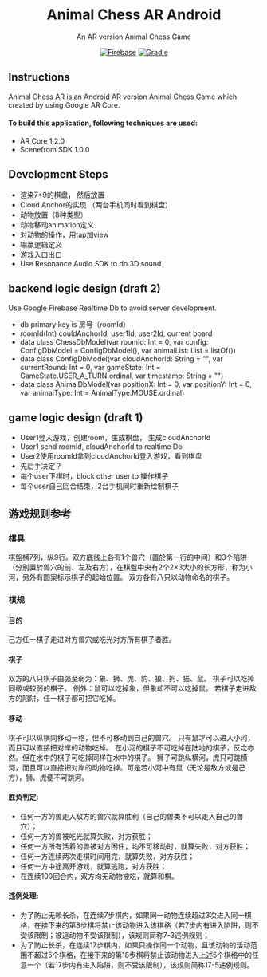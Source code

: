 <div align = "center">
    <h1>Animal Chess AR Android</h1>
    <p>An AR version Animal Chess Game<p>
    <a href="https://firebase.google.com/" target="_blank"><img src="https://img.shields.io/badge/Firebase-Cloud-orange.svg?longCache=true&style=for-the-badge" alt="Firebase"></a>
    <a href="https://gradle.org/" target="_blank"><img src="https://img.shields.io/badge/Gradle-4.4-green.svg?longCache=true&style=for-the-badge" alt="Gradle"></a>
</div>

## Instructions
Animal Chess AR is an Android AR version Animal Chess Game which created by using Google AR Core.
#### To build this application, following techniques are used:  
- AR Core 1.2.0
- Scenefrom SDK 1.0.0

## Development Steps
- 渲染7*9的棋盘， 然后放置
- Cloud Anchor的实现 （两台手机同时看到棋盘）
- 动物放置（8种类型）
- 动物移动animation定义
- 对动物的操作，用tap加view
- 输赢逻辑定义
- 游戏入口出口
- Use Resonance Audio SDK to do 3D sound

## backend logic design (draft 2)
Use Google Firebase Realtime Db to avoid server development.
- db primary key is 房号（roomId）
- roomId(Int) couldAnchorId, user1Id, user2Id, current board
- data class ChessDbModel(var roomId: Int = 0,
                         var config: ConfigDbModel = ConfigDbModel(),
                         var animalList: List<AnimalDbModel> = listOf())
- data class ConfigDbModel(var cloudAnchorId: String = "", var currentRound: Int = 0,
                           var gameState: Int = GameState.USER_A_TURN.ordinal,
                           var timestamp: String = "")
- data class AnimalDbModel(var positionX: Int = 0, var positionY: Int = 0,
                           var animalType: Int = AnimalType.MOUSE.ordinal)

## game logic design (draft 1)
- User1登入游戏，创建room，生成棋盘， 生成cloudAnchorId
- User1 send roomId, cloudAnchorId to realtime Db
- User2使用roomId拿到cloudAnchorId登入游戏，看到棋盘
- 先后手决定？
- 每个user下棋时，block other user to 操作棋子
- 每个user自己回合结束，2台手机同时重新绘制棋子

## 游戏规则参考
### 棋具
棋盤横7列，纵9行。双方底线上各有1个兽穴（置於第一行的中间）和3个陷阱（分别置於兽穴的前、左及右方），在棋盤中央有2个2×3大小的长方形，称为小河，另外有图案标示棋子的起始位置。
双方各有八只以动物命名的棋子。
### 棋规
#### 目的
己方任一棋子走进对方兽穴或吃光对方所有棋子者胜。
#### 棋子
双方的八只棋子由强至弱为：象、狮、虎、豹、狼、狗、猫、鼠。
棋子可以吃掉同级或较弱的棋子。
例外：鼠可以吃掉象，但象却不可以吃掉鼠。
若棋子走进敌方的陷阱，任一棋子都可把它吃掉。
#### 移动
棋子可以纵横向移动一格，但不可移动到自己的兽穴。
只有鼠才可以进入小河，而且可以直接把对岸的动物吃掉。
在小河的棋子不可吃掉在陆地的棋子，反之亦然。但在水中的棋子可吃掉同样在水中的棋子。
狮子可跳纵横河，虎只可跳横河，而且可以直接把对岸的动物吃掉。可是若小河中有鼠（无论是敌方或是己方），狮、虎便不可跳河。　　
#### 胜负判定:
- 任何一方的兽走入敌方的兽穴就算胜利（自己的兽类不可以走入自己的兽穴）；
- 任何一方的兽被吃光就算失败，对方获胜；
- 任何一方所有活着的兽被对方困住，均不可移动时，就算失败，对方获胜；
- 任何一方连续两次走棋时间用完，就算失败，对方获胜；
- 任何一方中途离开游戏，就算逃跑，对方获胜；
- 在连续100回合内，双方均无动物被吃，就算和棋。
#### 违例处理:
- 为了防止无赖长杀，在连续7步棋内，如果同一动物连续超过3次进入同一棋格，在接下来的第8步棋将禁止该动物进入该棋格（若7步内有进入陷阱，则不受该限制；被追动物不受该限制），该规则简称7-3违例规则；
- 为了防止长杀，在连续17步棋内，如果只操作同一个动物，且该动物的活动范围不超过5个棋格，在接下来的第18步棋将禁止该动物进入上述5个棋格中的任意一个（若17步内有进入陷阱，则不受该限制），该规则简称17-5违例规则。

